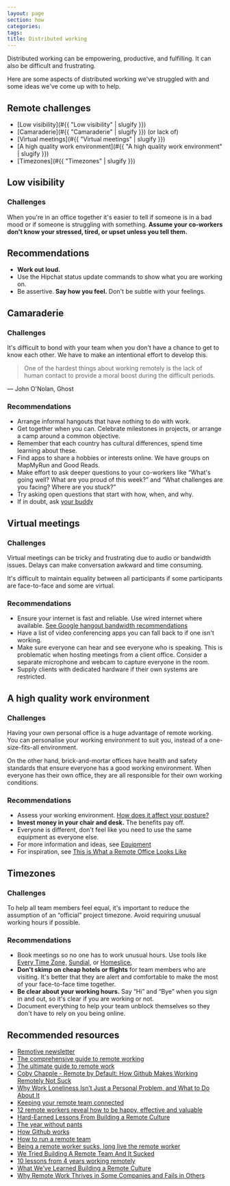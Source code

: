 ```yaml
---
layout: page
section: how
categories:
tags:
title: Distributed working
---
```


Distributed working can be empowering, productive, and fulfilling. It can also be difficult and frustrating.

Here are some aspects of distributed working we've struggled with and some ideas we've come up with to help.

## Remote challenges

* [Low visibility](#{{ "Low visibility" | slugify }})
* [Camaraderie](#{{ "Camaraderie" | slugify }}) (or lack of)
* [Virtual meetings](#{{ "Virtual meetings" | slugify }})
* [A high quality work environment](#{{ "A high quality work environment" | slugify }})
* [Timezones](#{{ "Timezones" | slugify }})

## Low visibility

### Challenges

When you're in an office together it's easier to tell if someone is in a bad mood or if someone is struggling with something. **Assume your co-workers don't know your stressed, tired, or upset unless you tell them.**

## Recommendations

* **Work out loud.**
* Use the Hipchat status update commands to show what you are working on.
* Be assertive. **Say how you feel.** Don't be subtle with your feelings.


## Camaraderie

### Challenges

It's difficult to bond with your team when you don't have a chance to get to know each other. We have to make an intentional effort to develop this.

> One of the hardest things about working remotely is the lack of human contact to provide a moral boost during the difficult periods.

— John O'Nolan, Ghost

### Recommendations

* Arrange informal hangouts that have nothing to do with work.
* Get together when you can. Celebrate milestones in projects, or arrange a camp around a common objective.
* Remember that each country has cultural differences, spend time learning about these.
* Find apps to share a hobbies or interests online. We have groups on MapMyRun and Good Reads.
* Make effort to ask deeper questions to your co-workers like “What's going well? What are you proud of this week?” and “What challenges are you facing? Where are you stuck?”
* Try asking open questions that start with how, when, and why.
* If in doubt, ask [your buddy](/working-at-wunderkraut/buddies/having/)


## Virtual meetings

### Challenges

Virtual meetings can be tricky and frustrating due to audio or bandwidth issues. Delays can make conversation awkward and time consuming.

It's difficult to maintain equality between all participants if some participants are face-to-face and some are virtual.

### Recommendations

* Ensure your internet is fast and reliable. Use wired internet where available. [See Google hangout bandwidth recommendations](https://support.google.com/plus/answer/1216376?hl=en)
* Have a list of video conferencing apps you can fall back to if one isn't working.
* Make sure everyone can hear and see everyone who is speaking. This is problematic when hosting meetings from a client office. Consider a separate microphone and webcam to capture everyone in the room.
* Supply clients with dedicated hardware if their own systems are restricted.

## A high quality work environment

### Challenges

Having your own personal office is a huge advantage of remote working. You can personalise your working environment to suit you, instead of a one-size-fits-all environment.

On the other hand, brick-and-mortar offices have health and safety standards that ensure everyone has a good working environment. When everyone has their own office, they are all responsible for their own working conditions.

### Recommendations

* Assess your working environment. [How does it affect your posture?](http://apps.washingtonpost.com/g/page/national/the-health-hazards-of-sitting/750/)
* **Invest money in your chair and desk.** The benefits pay off.
* Everyone is different, don't feel like you need to use the same equipment as everyone else.
* For more information and ideas, see [Equipment](/working-at-wunderkraut/health-and-safety/work-comfortably/equipment/)
* For inspiration, see [This is What a Remote Office Looks Like](https://zapier.com/learn/the-ultimate-guide-to-remote-working/remote-office-photos/)

## Timezones

### Challenges

To help all team members feel equal, it's important to reduce the assumption of an “official” project timezone. Avoid requiring unusual working hours if possible.

### Recommendations

* Book meetings so no one has to work unusual hours. Use tools like [Every Time Zone,](http://everytimezone.com/) [Sundial,](https://sundial.teleport.org) or [Homeslice.](http://homeslice.in/)
* **Don't skimp on cheap hotels or flights** for team members who are visiting. It's better that they are alert and comfortable to make the most of your face-to-face time together.
* **Be clear about your working hours.** Say “Hi” and “Bye” when you sign in and out, so it's clear if you are working or not.
* Document everything to help your team unblock themselves so they don't have to rely on you being online.

## Recommended resources

* [Remotive newsletter](http://remotive.io/)
* [The comprehensive guide to remote working](http://blog.remotive.io/the-comprehensive-guide-to-remote-working/)
* [The ultimate guide to remote work](https://zapier.com/learn/the-ultimate-guide-to-remote-working/)
* [Coby Chapple - Remote by Default: How Github Makes Working Remotely Not Suck](https://vimeo.com/96692943)
* [Why Work Loneliness Isn’t Just a Personal Problem, and What to Do About It](http://blog.idonethis.com/why-work-loneliness-isnt-just-a-personal-problem/)
* [Keeping your remote team connected](http://www.helpscout.net/blog/remote-team-connectivity/)
* [12 remote workers reveal how to be happy, effective and valuable](http://wpcurve.com/remote-worker)
* [Hard-Earned Lessons From Building a Remote Culture](http://www.entrepreneur.com/article/245689)
* [The year without pants](http://scottberkun.com/yearwithoutpants/)
* [How Github works](http://zachholman.com/posts/how-github-works/)
* [How to run a remote team](https://zapier.com/learn/the-ultimate-guide-to-remote-working/how-manage-remote-team/)
* [Being a remote worker sucks, long live the remote worker](http://www.hanselman.com/blog/BeingARemoteWorkerSucksLongLiveTheRemoteWorker.aspx)
* [We Tried Building A Remote Team And It Sucked](http://blog.statuspage.io/we-tried-building-a-remote-team-and-it-sucked)
* [10 lessons from 4 years working remotely](http://whenihavetime.com/2014/07/08/10-lessons-from-4-years-working-remotely/)
* [What We’ve Learned Building a Remote Culture](http://www.helpscout.net/blog/remote-culture/)
* [Why Remote Work Thrives in Some Companies and Fails in Others](https://hbr.org/2015/03/why-remote-work-thrives-in-some-companies-and-fails-in-others)
